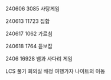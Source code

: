 
240606 3085 사탕게임

240613 11723 집합

240617 1062 가르침

240618 1764 듣보잡

2406 16928  뱀과 사다리 게임

LCS 풀기
회의실 배정
여행가자
나이트의 이동

